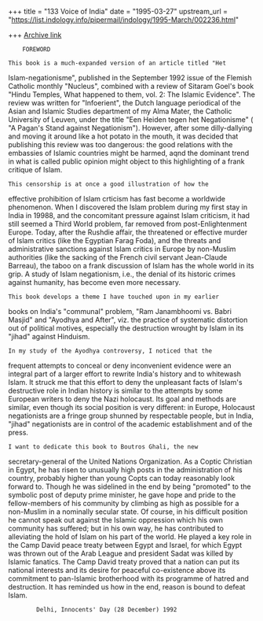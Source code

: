 +++
title = "133 Voice of India"
date = "1995-03-27"
upstream_url = "https://list.indology.info/pipermail/indology/1995-March/002236.html"

+++
[Archive link](https://list.indology.info/pipermail/indology/1995-March/002236.html)


		FOREWORD

	This book is a much-expanded version of an article titled "Het
Islam-negationisme", published in the September 1992 issue of the
Flemish Catholic monthly "Nucleus", combined with a review of Sitaram
Goel's book "Hindu Temples, What happened to them, vol. 2: The Islamic
Evidence". The review was written for "Infoerient", the Dutch language
periodical of the Asian and Islamic Studies department of my Alma
Mater, the Catholic University of Leuven, under the title "Een Heiden
tegen het Negationisme" ( "A Pagan's Stand against Negationism"). 
However, after some dilly-dallying and moving it around like a hot
potato in the mouth, it was decided that publishing this review was
too dangerous: the good relations with the embassies of Islamic
countries might be harmed, aqnd the dominant trend in what is called
public opinion might object to this highlighting of a frank critique
of Islam. 

	This censorship is at once a good illustration of how the
effective prohibition of Islam crticism has fast become a worldwide
phenomenon. When I discovered the Islam problem during my first stay
in India in 19988, and the concomitant pressure against Islam
criticism, it had still seemed a Third World problem, far removed from
post-Enlightenment Europe. Today, after the Rushdie affair, the
threatened or effective murder of Islam critics (like the Egyptian
Farag Foda), and the threats and administrative sanctions against
Islam critics in Europe by non-Muslim authorities (like the sacking of
the French civil servant Jean-Claude Barreau), the taboo on a frank
discussion of Islam has the whole world in its grip. A study of Islam
negationism, i.e., the denial of its historic crimes against humanity,
has become even more necessary.

	This book develops a theme I have touched upon in my earlier
books on India's "communal" problem, "Ram Janambhoomi vs. Babri
Masjid" and "Ayodhya and After", viz. the practice of systematic
distortion out of political motives, especially the destruction
wrought by Islam in its "jihad" against Hinduism.

	In my study of the Ayodhya controversy, I noticed that the
frequent attempts to conceal or deny inconvenient evidence were an
integral part of a larger effort to rewrite India's history and to
whitewash Islam. It struck me that this effort to deny the unpleasant
facts of Islam's destructive role in Indian history is similar to the
attempts by some European writers to deny the Nazi holocaust. Its goal
and methods are similar, even though its social position is very
different: in Europe, Holocaust negationists are a fringe group
shunned by respectable people, but in India, "jihad" negationists are
in control of the academic establishment and of the press.

	I want to dedicate this book to Boutros Ghali, the new
secretary-general of the United Nations Organization. As a Coptic
Christian in Egypt, he has risen to unusually high posts in the
administration of his country, probably higher than young Copts can
today reasonably look forward to. Though he was sidelined in the end
by being "promoted" to the symbolic post of deputy prime minister, he
gave hope and pride to the fellow-members of his community by climbing
as high as possible for a non-Muslim in a nominally secular state. Of
course, in his difficult position he cannot speak out against the
Islamic oppression which his own community has suffered; but in his
own way, he has contributed to alleviating the hold of Islam on his
part of the world. He played a key role in the Camp David peace treaty
between Egypt and Israel, for which Egypt was thrown out of the Arab
League and president Sadat was killed by Islamic fanatics. The Camp
David treaty proved that a nation can put its national interests and
its desire for peaceful co-existence above its commitment to
pan-Islamic brotherhood with its programme of hatred and
destruction. It has reminded us how in the end, reason is bound to
defeat Islam.

			Delhi, Innocents' Day (28 December) 1992







